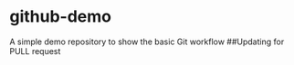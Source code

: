 # github-demo
A simple demo repository to show the basic Git workflow
##Updating for PULL request
####
